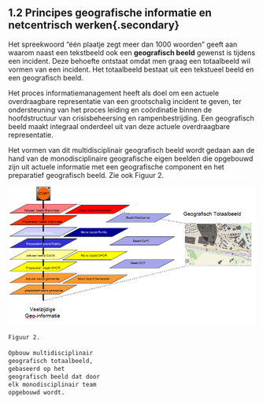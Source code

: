 ## 1.2 Principes geografische informatie en netcentrisch werken{.secondary}

Het spreekwoord “één plaatje zegt meer dan 1000 woorden” geeft aan waarom naast een
tekstbeeld ook een __geografisch beeld__ gewenst is tijdens een incident. Deze behoefte
ontstaat omdat men graag een totaalbeeld wil vormen van een incident. Het totaalbeeld
bestaat uit een tekstueel beeld en een geografisch beeld.

Het proces informatiemanagement heeft als doel om een actuele overdraagbare
representatie van een grootschalig incident te geven, ter ondersteuning van het proces
leiding en coördinatie binnen de hoofdstructuur van crisisbeheersing en rampenbestrijding.
Een geografisch beeld maakt integraal onderdeel uit van deze actuele overdraagbare
representatie.

Het vormen van dit multidisciplinair geografisch beeld wordt gedaan aan de hand van de
monodisciplinaire geografische eigen beelden die opgebouwd zijn uit actuele informatie met
een geografische component en het preparatief geografisch beeld. Zie ook Figuur 2.

![Figuur 2. Opbouw multidisciplinair geografisch totaalbeeld](images/6.png)

```
Figuur 2.

Opbouw multidisciplinair 
geografisch totaalbeeld, 
gebaseerd op het 
geografisch beeld dat door
elk monodisciplinair team
opgebouwd wordt.
```